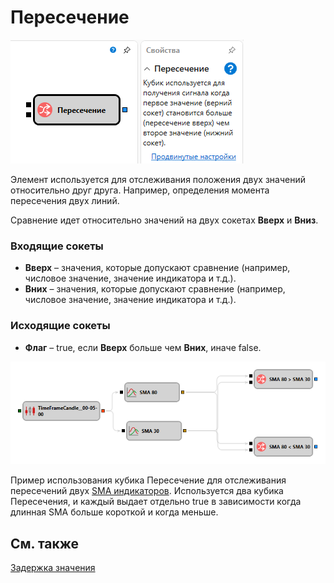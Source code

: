 # Пересечение

![Designer Crossing 00](../../../../../../images/designer_crossing_00.png)

Элемент используется для отслеживания положения двух значений относительно друг друга. Например, определения момента пересечения двух линий.

Сравнение идет относительно значений на двух сокетах **Вверх** и **Вниз**.

### Входящие сокеты

- **Вверх** – значения, которые допускают сравнение (например, числовое значение, значение индикатора и т.д.).
- **Вних** – значения, которые допускают сравнение (например, числовое значение, значение индикатора и т.д.).

### Исходящие сокеты

- **Флаг** – true, если **Вверх** больше чем **Вних**, иначе false.

![Designer Crossing 01](../../../../../../images/designer_crossing_01.png)

Пример использования кубика Пересечение для отслеживания пересечений двух [SMA индикаторов](../../../../../api/indicators/list_of_indicators/sma.md). Используется два кубика Пересечения, и каждый выдает отдельно true в зависимости когда длинная SMA больше короткой и когда меньше.

## См. также

[Задержка значения](delay_value.md)
